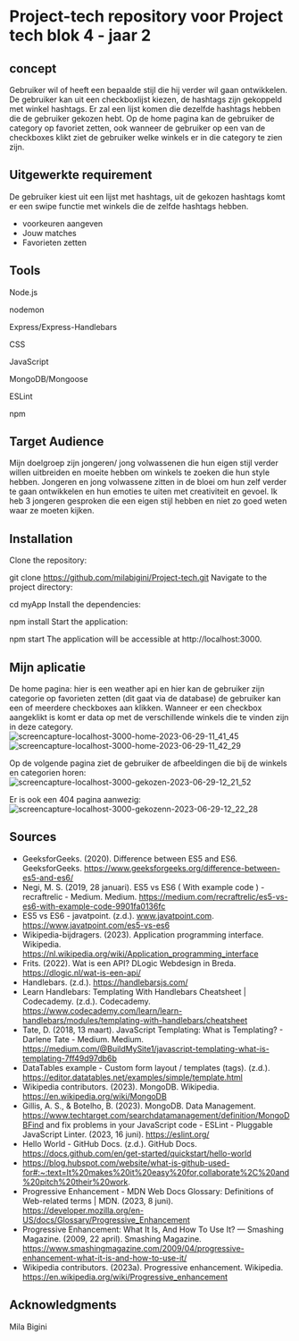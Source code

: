 # Project-tech repository voor Project tech blok 4 - jaar 2

## concept
Gebruiker wil of heeft een bepaalde stijl die hij verder wil gaan ontwikkelen. De gebruiker kan uit een checkboxlijst kiezen, de hashtags zijn gekoppeld met winkel hashtags. Er zal een lijst komen die dezelfde hashtags hebben die de gebruiker gekozen hebt. Op de home pagina kan de gebruiker de category op favoriet zetten, ook wanneer de gebruiker op een van de checkboxes klikt ziet de gebruiker welke winkels er in die category te zien zijn.

## Uitgewerkte requirement
De gebruiker kiest uit een lijst met hashtags, uit de gekozen hashtags komt er een swipe functie met winkels die de zelfde hashtags hebben.
* voorkeuren aangeven
* Jouw matches
* Favorieten zetten

## Tools
Node.js

nodemon

Express/Express-Handlebars

CSS

JavaScript

MongoDB/Mongoose

ESLint

npm

## Target Audience
Mijn doelgroep zijn jongeren/ jong volwassenen die hun eigen stijl verder willen uitbreiden en moeite hebben om winkels te zoeken die hun style hebben. Jongeren en jong volwassene zitten in de bloei om hun zelf verder te gaan ontwikkelen en hun emoties te uiten met creativiteit en gevoel. Ik heb 3 jongeren gesproken die een eigen stijl hebben en niet zo goed weten waar ze moeten kijken.

## Installation
Clone the repository:

git clone https://github.com/milabigini/Project-tech.git
Navigate to the project directory:

cd myApp
Install the dependencies:

npm install
Start the application:

npm start
The application will be accessible at http://localhost:3000.

## Mijn aplicatie
De home pagina: hier is een weather api en hier kan de gebruiker zijn categorie op favorieten zetten (dit gaat via de database) de gebruiker kan een of meerdere checkboxes aan klikken. Wanneer er een checkbox aangeklikt is komt er data op met de verschillende winkels die te vinden zijn in deze category.
![screencapture-localhost-3000-home-2023-06-29-11_41_45](https://github.com/milabigini/Project-tech/assets/92277795/0650cb9e-42b2-4f80-b3c7-e2b6c3cf3a8a)
![screencapture-localhost-3000-home-2023-06-29-11_42_29](https://github.com/milabigini/Project-tech/assets/92277795/776785d9-f908-43e4-879b-7cb0cafaac40)

Op de volgende pagina ziet de gebruiker de afbeeldingen die bij de winkels en categorien horen:
![screencapture-localhost-3000-gekozen-2023-06-29-12_21_52](https://github.com/milabigini/Project-tech/assets/92277795/242a614c-b4c6-4228-885e-070e5407f660)

Er is ook een 404 pagina aanwezig:
![screencapture-localhost-3000-gekozenn-2023-06-29-12_22_28](https://github.com/milabigini/Project-tech/assets/92277795/0537a4aa-8d73-46f6-82b4-d8763803aed4)

## Sources
* GeeksforGeeks. (2020). Difference between ES5 and ES6. GeeksforGeeks. https://www.geeksforgeeks.org/difference-between-es5-and-es6/
* Negi, M. S. (2019, 28 januari). ES5 vs ES6 ( With example code ) - recraftrelic - Medium. Medium. https://medium.com/recraftrelic/es5-vs-es6-with-example-code-9901fa0136fc
* ES5 vs ES6 - javatpoint. (z.d.). www.javatpoint.com. https://www.javatpoint.com/es5-vs-es6
* Wikipedia-bijdragers. (2023). Application programming interface. Wikipedia. https://nl.wikipedia.org/wiki/Application_programming_interface
* Frits. (2022). Wat is een API? DLogic Webdesign in Breda. https://dlogic.nl/wat-is-een-api/
* Handlebars. (z.d.). https://handlebarsjs.com/
* Learn Handlebars: Templating With Handlebars Cheatsheet | Codecademy. (z.d.). Codecademy. https://www.codecademy.com/learn/learn-handlebars/modules/templating-with-handlebars/cheatsheet
* Tate, D. (2018, 13 maart). JavaScript Templating: What is Templating? - Darlene Tate - Medium. Medium. https://medium.com/@BuildMySite1/javascript-templating-what-is-templating-7ff49d97db6b
* DataTables example - Custom form layout / templates (tags). (z.d.). https://editor.datatables.net/examples/simple/template.html
* Wikipedia contributors. (2023). MongoDB. Wikipedia. https://en.wikipedia.org/wiki/MongoDB
* Gillis, A. S., & Botelho, B. (2023). MongoDB. Data Management. https://www.techtarget.com/searchdatamanagement/definition/MongoDBFind and fix problems in your JavaScript code - ESLint - Pluggable JavaScript Linter. (2023, 16 juni). https://eslint.org/
* Hello World - GitHub Docs. (z.d.). GitHub Docs. https://docs.github.com/en/get-started/quickstart/hello-world
* https://blog.hubspot.com/website/what-is-github-used-for#:~:text=It%20makes%20it%20easy%20for,collaborate%2C%20and%20pitch%20their%20work.
* Progressive Enhancement - MDN Web Docs Glossary: Definitions of Web-related terms | MDN. (2023, 8 juni). https://developer.mozilla.org/en-US/docs/Glossary/Progressive_Enhancement
* Progressive Enhancement: What It Is, And How To Use It? — Smashing Magazine. (2009, 22 april). Smashing Magazine. https://www.smashingmagazine.com/2009/04/progressive-enhancement-what-it-is-and-how-to-use-it/
* Wikipedia contributors. (2023a). Progressive enhancement. Wikipedia. https://en.wikipedia.org/wiki/Progressive_enhancement
  
## Acknowledgments
Mila Bigini
